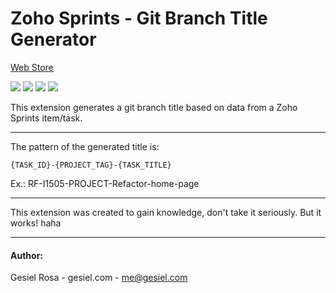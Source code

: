 # Zoho Sprints - Git Branch Title Generator

[Web Store](https://chrome.google.com/webstore/detail/zoho-sprints-branch-title/ambcebkhpiijcbclphlnpfhklagkdmfa)

![](https://img.shields.io/chrome-web-store/price/ambcebkhpiijcbclphlnpfhklagkdmfa?label=free)
![](https://img.shields.io/chrome-web-store/rating/ambcebkhpiijcbclphlnpfhklagkdmfa)
![](https://img.shields.io/chrome-web-store/users/ambcebkhpiijcbclphlnpfhklagkdmfa)
![](https://img.shields.io/chrome-web-store/v/ambcebkhpiijcbclphlnpfhklagkdmfa)

This extension generates a git branch title based on data from a Zoho Sprints item/task.

------

The pattern of the generated title is:

`{TASK_ID}-{PROJECT_TAG}-{TASK_TITLE}`

Ex.: RF-I1505-PROJECT-Refactor-home-page

------

This extension was created to gain knowledge, don't take it seriously. But it works! haha

------

#### Author:
Gesiel Rosa - gesiel.com - me@gesiel.com
